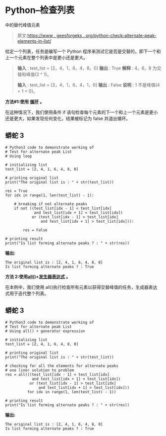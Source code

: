 # Python–检查列表

中的替代峰值元素

> 原文:[https://www . geesforgeks . org/python-check-alternate-peak-elements-in-list/](https://www.geeksforgeeks.org/python-check-alternate-peak-elements-in-list/)

给定一个列表，任务是编写一个 Python 程序来测试它是否是交替的，即下一个和上一个元素在整个列表中是更小还是更大。

> **输入** : test_list = [2，4，1，6，4，8，0]
> **输出** : True
> **解释** : 4，6，8 为交替和峰值(2 ^ 1)。
> 
> **输入** : test_list = [2，4，1，6，4，1，0]
> **输出** : False
> **说明** : 1 不是峰值(4 < 1 < 0)。

**方法#1:使用** [**循环**](https://www.geeksforgeeks.org/loops-in-python/) **。**

在这种情况下，我们使用条件 if 语句检查每个元素的下一个和上一个元素是更小还是更大，如果发现任何变化，结果被标记为 false 并退出循环。

## 蟒蛇 3

```
# Python3 code to demonstrate working of
# Test for alternate peak List
# Using loop

# initializing list
test_list = [2, 4, 1, 6, 4, 8, 0]

# printing original list
print("The original list is : " + str(test_list))

res = True 
for idx in range(1, len(test_list) - 1):

    # breaking if not alternate peaks
    if not ((test_list[idx - 1] < test_list[idx] 
             and test_list[idx + 1] < test_list[idx])
            or (test_list[idx - 1] > test_list[idx] 
                and test_list[idx + 1] > test_list[idx])):

        res = False

# printing result
print("Is list forming alternate peaks ? : " + str(res))
```

**输出:**

```
The original list is : [2, 4, 1, 6, 4, 8, 0]
Is list forming alternate peaks ? : True
```

**方法 2:使用**[**all()**](https://www.geeksforgeeks.org/any-all-in-python/)**+**[**发生器表达式**](https://www.geeksforgeeks.org/generator-expressions/) **。**

在本例中，我们使用 all()执行检查所有元素以获得交替峰值的任务，生成器表达式用于迭代整个列表。

## 蟒蛇 3

```
# Python3 code to demonstrate working of
# Test for alternate peak List
# Using all() + generator expression

# initializing list
test_list = [2, 4, 1, 6, 4, 8, 0]

# printing original list
print("The original list is : " + str(test_list))

# checking for all the elements for alternate peaks 
# one liner solution to problem
res = all(((test_list[idx - 1] < test_list[idx]
            and test_list[idx + 1] < test_list[idx]) 
           or (test_list[idx - 1] > test_list[idx] 
               and test_list[idx + 1] > test_list[idx]))
          for idx in range(1, len(test_list) - 1))

# printing result
print("Is list forming alternate peaks ? : " + str(res))
```

**输出:**

```
The original list is : [2, 4, 1, 6, 4, 8, 0]
Is list forming alternate peaks ? : True
```